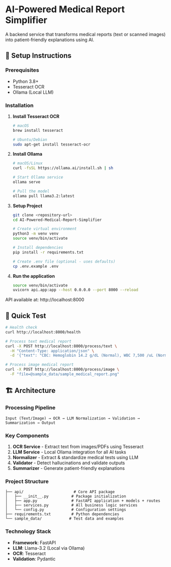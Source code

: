 # AI-Powered Medical Report Simplifier

A backend service that transforms medical reports (text or scanned images) into patient-friendly explanations using AI.

## 🚀 Setup Instructions

### Prerequisites
- Python 3.8+
- Tesseract OCR
- Ollama (Local LLM)

### Installation

1. **Install Tesseract OCR**
   ```bash
   # macOS
   brew install tesseract
   
   # Ubuntu/Debian
   sudo apt-get install tesseract-ocr
   ```

2. **Install Ollama**
   ```bash
   # macOS/Linux
   curl -fsSL https://ollama.ai/install.sh | sh
   
   # Start Ollama service
   ollama serve
   
   # Pull the model
   ollama pull llama3.2:latest
   ```

3. **Setup Project**
   ```bash
   git clone <repository-url>
   cd AI-Powered-Medical-Report-Simplifier
   
   # Create virtual environment
   python3 -m venv venv
   source venv/bin/activate
   
   # Install dependencies
   pip install -r requirements.txt
   
   # Create .env file (optional - uses defaults)
   cp .env.example .env
   ```

4. **Run the application**
   ```bash
   source venv/bin/activate
   uvicorn api.app:app --host 0.0.0.0 --port 8000 --reload
   ```

API available at: http://localhost:8000

## 🧪 Quick Test

```bash
# Health check
curl http://localhost:8000/health

# Process text medical report
curl -X POST http://localhost:8000/process/text \
  -H "Content-Type: application/json" \
  -d '{"text": "CBC: Hemoglobin 14.2 g/dL (Normal), WBC 7,500 /uL (Normal)"}'

# Process image medical report
curl -X POST http://localhost:8000/process/image \
  -F "file=@sample_data/sample_medical_report.png"
```

## 🏗️ Architecture

### Processing Pipeline
```
Input (Text/Image) → OCR → LLM Normalization → Validation → Summarization → Output
```

### Key Components
1. **OCR Service** - Extract text from images/PDFs using Tesseract
2. **LLM Service** - Local Ollama integration for all AI tasks
3. **Normalizer** - Extract & standardize medical tests using LLM
4. **Validator** - Detect hallucinations and validate outputs
5. **Summarizer** - Generate patient-friendly explanations

### Project Structure
```
├── api/                      # Core API package
│   ├── __init__.py          # Package initialization
│   ├── app.py               # FastAPI application + models + routes
│   ├── services.py          # All business logic services
│   └── config.py            # Configuration settings
├── requirements.txt         # Python dependencies
└── sample_data/            # Test data and examples
```

### Technology Stack
- **Framework**: FastAPI
- **LLM**: Llama-3.2 (Local via Ollama)
- **OCR**: Tesseract
- **Validation**: Pydantic
